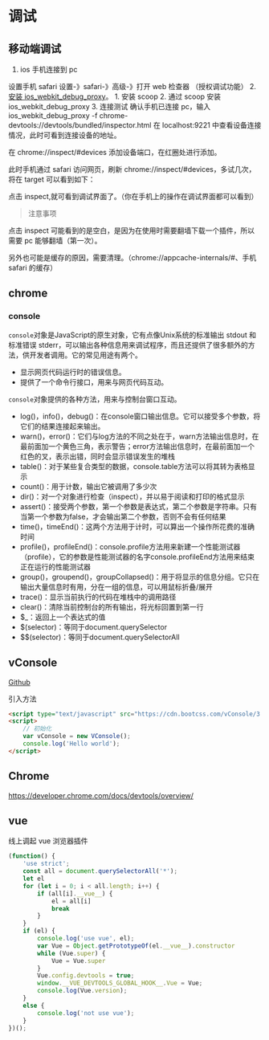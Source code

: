 # 调试

## 移动端调试

1. ios 手机连接到 pc

设置手机 safari 设置-》safari-》高级-》打开 web 检查器 （授权调试功能）
2. [安装 ios_webkit_debug_proxy](https://github.com/google/ios-webkit-debug-proxy)。
     1. 安装 scoop
     2. 通过 scoop 安装 ios_webkit_debug_proxy
3. 连接测试
确认手机已连接 pc，输入
ios_webkit_debug_proxy -f chrome-devtools://devtools/bundled/inspector.html
在 localhost:9221 中查看设备连接情况，此时可看到连接设备的地址。

在 chrome://inspect/#devices 添加设备端口，在红圈处进行添加。

此时手机通过 safari 访问网页，刷新 chrome://inspect/#devices，多试几次，将在 target 可以看到如下：

点击 inspect,就可看到调试界面了。（你在手机上的操作在调试界面都可以看到）

> 注意事项

点击 inspect 可能看到的是空白，是因为在使用时需要翻墙下载一个插件，所以需要 pc 能够翻墙（第一次）。

另外也可能是缓存的原因，需要清理。（chrome://appcache-internals/#、手机 safari 的缓存）

## chrome

### console

`console`对象是JavaScript的原生对象，它有点像Unix系统的标准输出 stdout 和标准错误 stderr，可以输出各种信息用来调试程序，而且还提供了很多额外的方法，供开发者调用。它的常见用途有两个。

- 显示网页代码运行时的错误信息。
- 提供了一个命令行接口，用来与网页代码互动。

`console`对象提供的各种方法，用来与控制台窗口互动。

- log()，info()，debug()：在console窗口输出信息。它可以接受多个参数，将它们的结果连接起来输出。
- warn()，error()：它们与log方法的不同之处在于，warn方法输出信息时，在最前面加一个黄色三角，表示警告；error方法输出信息时，在最前面加一个红色的叉，表示出错，同时会显示错误发生的堆栈
- table()：对于某些复合类型的数据，console.table方法可以将其转为表格显示
- count()：用于计数，输出它被调用了多少次
- dir()：对一个对象进行检查（inspect），并以易于阅读和打印的格式显示
- assert()：接受两个参数，第一个参数是表达式，第二个参数是字符串。只有当第一个参数为false，才会输出第二个参数，否则不会有任何结果
- time()，timeEnd()：这两个方法用于计时，可以算出一个操作所花费的准确时间
- profile()，profileEnd()：console.profile方法用来新建一个性能测试器（profile），它的参数是性能测试器的名字console.profileEnd方法用来结束正在运行的性能测试器
- group()，groupend()，groupCollapsed()：用于将显示的信息分组。它只在输出大量信息时有用，分在一组的信息，可以用鼠标折叠/展开
- trace()：显示当前执行的代码在堆栈中的调用路径
- clear()：清除当前控制台的所有输出，将光标回置到第一行
- $_：返回上一个表达式的值
- $(selector)：等同于document.querySelector
- $$(selector)：等同于document.querySelectorAll

## vConsole

[Github](https://github.com/Tencent/vConsole)

引入方法

```html
<script type="text/javascript" src="https://cdn.bootcss.com/vConsole/3.13.0/vconsole.min.js"></script>
<script>
    // 初始化
    var vConsole = new VConsole();
    console.log('Hello world');
</script>
```

## Chrome

https://developer.chrome.com/docs/devtools/overview/

## vue

线上调起 vue 浏览器插件

```js
(function() {
    'use strict';
    const all = document.querySelectorAll('*');
    let el
    for (let i = 0; i < all.length; i++) {
        if (all[i].__vue__) {
            el = all[i]
            break
        }
    }
    if (el) {
        console.log('use vue', el);
        var Vue = Object.getPrototypeOf(el.__vue__).constructor
        while (Vue.super) {
            Vue = Vue.super
        }
        Vue.config.devtools = true;
        window.__VUE_DEVTOOLS_GLOBAL_HOOK__.Vue = Vue;
        console.log(Vue.version);
    }
    else {
        console.log('not use vue');
    }
})();
```